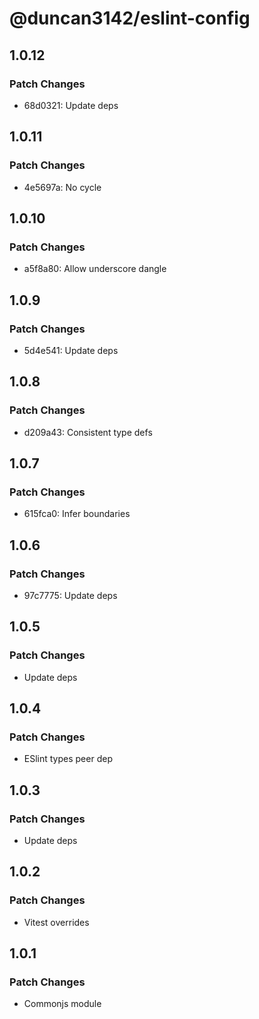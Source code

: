 # @duncan3142/eslint-config

## 1.0.12

### Patch Changes

- 68d0321: Update deps

## 1.0.11

### Patch Changes

- 4e5697a: No cycle

## 1.0.10

### Patch Changes

- a5f8a80: Allow underscore dangle

## 1.0.9

### Patch Changes

- 5d4e541: Update deps

## 1.0.8

### Patch Changes

- d209a43: Consistent type defs

## 1.0.7

### Patch Changes

- 615fca0: Infer boundaries

## 1.0.6

### Patch Changes

- 97c7775: Update deps

## 1.0.5

### Patch Changes

- Update deps

## 1.0.4

### Patch Changes

- ESlint types peer dep

## 1.0.3

### Patch Changes

- Update deps

## 1.0.2

### Patch Changes

- Vitest overrides

## 1.0.1

### Patch Changes

- Commonjs module

